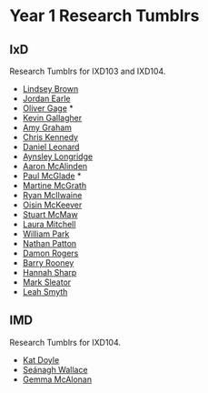 Year 1 Research Tumblrs
=======================

IxD
---

Research Tumblrs for IXD103 and IXD104.

+ [Lindsey Brown](http://libersword.tumblr.com)
+ [Jordan Earle](http://jordanearle.tumblr.com)
+ [Oliver Gage](#) *
+ [Kevin Gallagher](http://designshideout.tumblr.com)
+ [Amy Graham](http://amygrahamie.tumblr.com)
+ [Chris Kennedy](http://kennedy-chris-kennedy.tumblr.com)
+ [Daniel Leonard](http://mrdannyleo.tumblr.com)
+ [Aynsley Longridge](http://aynsleylongridge.tumblr.com/)
+ [Aaron McAlinden](http://amcalinden.tumblr.com)
+ [Paul McGlade](#) *
+ [Martine McGrath](http://martine-mcgrath.tumblr.com)
+ [Ryan McIlwaine](http://ryanmcllwaine.tumblr.com)
+ [Oisin McKeever](http://oisin-mckeever.tumblr.com)
+ [Stuart McMaw](http://stuartmcmaw.tumblr.com)
+ [Laura Mitchell](http://thelauramitchell.tumblr.com)
+ [William Park](http://williamipark.tumblr.com)
+ [Nathan Patton](http://nathan-patton.tumblr.com)
+ [Damon Rogers](http://rodgersdamon.tumblr.com)
+ [Barry Rooney](http://fandango-creative.tumblr.com)
+ [Hannah Sharp](http://hannahsharpblog.tumblr.com)
+ [Mark Sleator](http://marksleatorblog.tumblr.com)
+ [Leah Smyth](http://leahpsmyth.tumblr.com)


IMD
---

Research Tumblrs for IXD104.

+ [Kat Doyle](https://katdoyle.tumblr.com)
+ [Seánagh Wallace](http://seanaghsblog.tumblr.com)
+ [Gemma McAlonan](http://gemmamcalonan.tumblr.com)